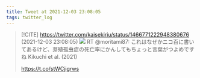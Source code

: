 ```yaml
---
title: Tweet at 2021-12-03 23:08:05
tags: twitter_log
---
```


> [!CITE] https://twitter.com/kaisekiriu/status/1466771222948380676 (2021-12-03 23:08:05)
> ![](https://twitter.com/kaisekiriu/status/1466771222948380676)
> RT @moritami87: これはなぜかニコ百に書いてあるけど、芽殖孤虫症の死亡率にかんしてもちょっと言葉がつよめですね Kikuchi et al. (2021)
> 
> https://t.co/stWCjigrws
